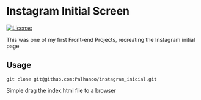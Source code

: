 # Instagram Initial Screen

[![License](https://img.shields.io/badge/license-MIT-blue.svg)](LICENSE)

This was one of my first Front-end Projects, recreating the Instagram initial page

## Usage

```
git clone git@github.com:Palhanoo/instagram_inicial.git
```
Simple drag the index.html file to a browser

